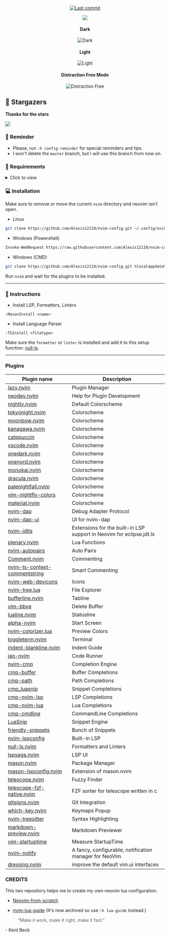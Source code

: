 <div align="center">

<a href="">
      <img alt="Last commit" src="https://img.shields.io/github/last-commit/Alexis12119/nvim-config?style=for-the-badge&logo=git&color=000F10&logoColor=dark orange&labelColor=302D41"/>
    </a>
    
[![](https://img.shields.io/badge/Neovim-0.8+-blueviolet.svg?style=for-the-badge&color=000F10&logo=Neovim&logoColor=green&labelColor=302D41)](https://github.com/neovim/neovim)

#### Dark
![Dark](https://user-images.githubusercontent.com/74944536/223243715-c8774d56-1bd2-4512-8e28-f50ebc53c352.png)

#### Light
![Light](https://user-images.githubusercontent.com/74944536/223243660-b96f33f9-c229-4406-8d8f-a6dfae172dd7.png)

#### Distraction Free Mode

![Distraction Free](https://user-images.githubusercontent.com/74944536/223402221-5ecaabc5-a273-402e-a375-f9aa4279c48c.png)

</div>

## 🌟 Stargazers

**Thanks for the stars**

[![](https://reporoster.com/stars/dark/notext/Alexis12119/nvim-config)](https://github.com/Alexis12119/nvim-config/stargazers)

### 🔔 Reminder

- Please, run `:h config-reminder` for special reminders and tips.
- I won't delete the `master` branch, but I will use this branch from now on.

### 📄 Requirements

<details><summary>Click to view</summary>

#### Git (Optional)

- [lazygit](https://github.com/jesseduffield/lazygit)

#### Telescope

- [fd](https://github.com/sharkdp/fd)
- [bat](https://github.com/sharkdp/bat)
- [ripgrep](https://github.com/BurntSushi/ripgrep)
- [make](https://www.gnu.org/software/make/)

#### Nerd Font (For Icons)

- [JetBrainsMono](https://github.com/ryanoasis/nerd-fonts/tree/master/patched-fonts/JetBrainsMono)
- [Hack](https://github.com/ryanoasis/nerd-fonts/tree/master/patched-fonts/Hack)
- [Other Fonts](https://www.nerdfonts.com/font-downloads)

#### Neovim

- [Neovim 0.8+](https://github.com/neovim/neovim/releases)

**NOTE:** I'm using [scoop](https://scoop.sh/#/) to install them.

</details>

### 💻 Installation

Make sure to remove or move the current `nvim` directory and neovim isn't open.

- Linux

```sh
git clone https://github.com/Alexis12119/nvim-config.git ~/.config/nvim
```

- Windows (Powershell)

```sh
Invoke-WebRequest https://raw.githubusercontent.com/Alexis12119/nvim-config/master/installer/install.ps1 -UseBasicParsing | Invoke-Expression
```

- Windows (CMD)

```sh
git clone https://github.com/Alexis12119/nvim-config.git %localappdata%\nvim
```

Run `nvim` and wait for the plugins to be installed.

---

### 📖 Instructions

- Install LSP, Formatters, Linters

```
:MasonInstall <name>
```

- Install Language Parser

```
:TSInstall <filetype>
```

Make sure the `formatter` or `linter` is installed and add it to this setup function: [null-ls](https://github.com/Alexis12119/nvim-config/blob/master/lua/user/plugins/lsp/null-ls.lua).

---

### Plugins

| Plugin name                                                                                     | Description                                                          |
| ----------------------------------------------------------------------------------------------- | -------------------------------------------------------------------- |
| [lazy.nvim](https://github.com/folke/lazy.nvim)                                                 | Plugin Manager                                                       |
| [neodev.nvim](https://github.com/folke/neodev.nvim)                                             | Help for Plugin Development                                          |
| [nightly.nvim](https://github.com/Alexis12119/nightly.nvim)                                     | Default Colorscheme                                                  |
| [tokyonight.nvim](https://github.com/folke/tokyonight.nvim)                                     | Colorscheme                                                          |
| [moonbow.nvim](https://github.com/arturgoms/moonbow.nvim)                                       | Colorscheme                                                          |
| [kanagawa.nvim](https://github.com/rebelot/kanagawa.nvim)                                       | Colorscheme                                                          |
| [catppuccin](https://github.com/catppuccin/nvim)                                                | Colorscheme                                                          |
| [vscode.nvim](https://github.com/Mofiqul/vscode.nvim)                                           | Colorscheme                                                          |
| [onedark.nvim](https://github.com/navarasu/onedark.nvim)                                        | Colorscheme                                                          |
| [onenord.nvim](https://github.com/rmehri01/onenord.nvim)                                        | Colorscheme                                                          |
| [monokai.nvim](https://github.com/tanvirtin/monokai.nvim)                                       | Colorscheme                                                          |
| [dracula.nvim](https://github.com/Mofiqul/dracula.nvim)                                         | Colorscheme                                                          |
| [palenightfall.nvim](https://github.com/JoosepAlviste/palenightfall.nvim)                       | Colorscheme                                                          |
| [vim-nightfly-colors](https://github.com/bluz71/vim-nightfly-colors)                            | Colorscheme                                                          |
| [material.nvim](https://github.com/marko-cerovac/material.nvim)                                 | Colorscheme                                                          |
| [nvim-dap](https://github.com/mfussenegger/nvim-dap)                                            | Debug Adapter Protocol                                               |
| [nvim-dap-ui](https://github.com/rcarriga/nvim-dap-ui)                                          | UI for nvim-dap                                                      |
| [nvim-jdtls](https://github.com/mfussenegger/nvim-jdtls)                                        | Extensions for the built-in LSP support in Neovim for eclipse.jdt.ls |
| [plenary.nvim](https://github.com/nvim-lua/plenary.nvim)                                        | Lua Functions                                                        |
| [nvim-autopairs](https://github.com/windwp/nvim-autopairs)                                      | Auto Pairs                                                           |
| [Comment.nvim](https://github.com/numToStr/Comment.nvim)                                        | Commenting                                                           |
| [nvim-ts-context-commentstring](https://github.com/JoosepAlviste/nvim-ts-context-commentstring) | Smart Commenting                                                     |
| [nvim-web-devicons](https://github.com/nvim-tree/nvim-web-devicons)                             | Icons                                                                |
| [nvim-tree.lua](https://github.com/nvim-tree/nvim-tree.lua)                                     | File Explorer                                                        |
| [bufferline.nvim](https://github.com/akinsho/bufferline.nvim)                                   | Tabline                                                              |
| [vim-bbye](https://github.com/moll/vim-bbye)                                                    | Delete Buffer                                                        |
| [lualine.nvim](https://github.com/nvim-lualine/lualine.nvim)                                    | Statusline                                                           |
| [alpha-nvim](https://github.com/goolord/alpha-nvim)                                             | Start Screen                                                         |
| [nvim-colorizer.lua](https://github.com/norcalli/nvim-colorizer.lua)                            | Preview Colors                                                       |
| [toggleterm.nvim](https://github.com/akinsho/toggleterm.nvim)                                   | Terminal                                                             |
| [indent-blankline.nvim](https://github.com/lukas-reineke/indent-blankline.nvim)                 | Indent Guide                                                         |
| [jaq-nvim](https://github.com/is0n/jaq-nvim)                                                    | Code Runner                                                          |
| [nvim-cmp](https://github.com/hrsh7th/nvim-cmp)                                                 | Completion Engine                                                    |
| [cmp-buffer](https://github.com/hrsh7th/cmp-buffer)                                             | Buffer Completions                                                   |
| [cmp-path](https://github.com/hrsh7th/cmp-path)                                                 | Path Completions                                                     |
| [cmp_luasnip](https://github.com/saadparwaiz1/cmp_luasnip)                                      | Snippet Completions                                                  |
| [cmp-nvim-lsp](https://github.com/hrsh7th/cmp-nvim-lsp)                                         | LSP Completions                                                      |
| [cmp-nvim-lua](https://github.com/hrsh7th/cmp-nvim-lua)                                         | Lua Completions                                                      |
| [cmp-cmdline](https://github.com/hrsh7th/cmp-cmdline)                                           | CommandLine Completions                                              |
| [LuaSnip](https://github.com/L3MON4D3/LuaSnip)                                                  | Snippet Engine                                                       |
| [friendly-snippets](https://github.com/rafamadriz/friendly-snippets)                            | Bunch of Snippets                                                    |
| [nvim-lspconfig](https://github.com/neovim/nvim-lspconfig)                                      | Built-in LSP                                                         |
| [null-ls.nvim](https://github.com/jose-elias-alvarez/null-ls.nvim)                              | Formatters and Linters                                               |
| [lspsaga.nvim](https://github.com/glepnir/lspsaga.nvim)                                         | LSP UI                                                               |
| [mason.nvim](https://github.com/williamboman/mason.nvim)                                        | Package Manager                                                      |
| [mason-lspconfig.nvim](https://github.com/williamboman/mason-lspconfig.nvim)                    | Extension of mason.nvim                                              |
| [telescope.nvim](https://github.com/nvim-telescope/telescope.nvim)                              | Fuzzy Finder                                                         |
| [telescope-fzf-native.nvim](https://github.com/nvim-telescope/telescope-fzf-native.nvim)        | FZF sorter for telescope written in c                                |
| [gitsigns.nvim](https://github.com/lewis6991/gitsigns.nvim)                                     | Git Integration                                                      |
| [which-key.nvim](https://github.com/folke/which-key.nvim)                                       | Keymaps Popup                                                        |
| [nvim-treesitter](https://github.com/nvim-treesitter/nvim-treesitter)                           | Syntax Highlighting                                                  |
| [markdown-preview.nvim](https://github.com/iamcco/markdown-preview.nvim)                        | Markdown Previewer                                                   |
| [vim-startuptime](https://github.com/dstein64/vim-startuptime)                                  | Measure StartupTime                                                  |
| [nvim-notify](https://github.com/rcarriga/nvim-notify)                                          | A fancy, configurable, notification manager for NeoVim               |
| [dressing.nvim](https://github.com/stevearc/dressing.nvim)                                      | improve the default vim.ui interfaces                                |

### CREDITS

This two repository helps me to create my own neovim lua configuration.

- [Neovim-from-scratch](https://github.com/LunarVim/Neovim-from-scratch)

- [nvim-lua-guide](https://github.com/nanotee/nvim-lua-guide) (It's now archived so use `:h lua-guide` instead.)

> “Make it work, make it right, make it fast.”

\- Kent Beck
